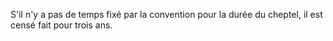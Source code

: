   
 S'il n'y a pas de temps fixé par la convention pour la durée du cheptel, il est censé fait pour trois ans.  

  
